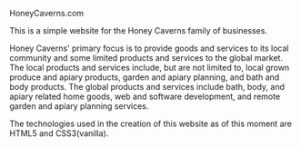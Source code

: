 HoneyCaverns.com

This is a simple website for the Honey Caverns family of businesses.

Honey Caverns' primary focus is to provide goods and services to its local community and some limited products and services to the global market. The local products and services include, but are not limited to, local grown produce and apiary products, garden and apiary planning, and bath and body products. The global products and services include bath, body, and apiary related home goods, web and software development, and remote garden and apiary planning services.

The technologies used in the creation of this website as of this moment are HTML5 and CSS3(vanilla).
